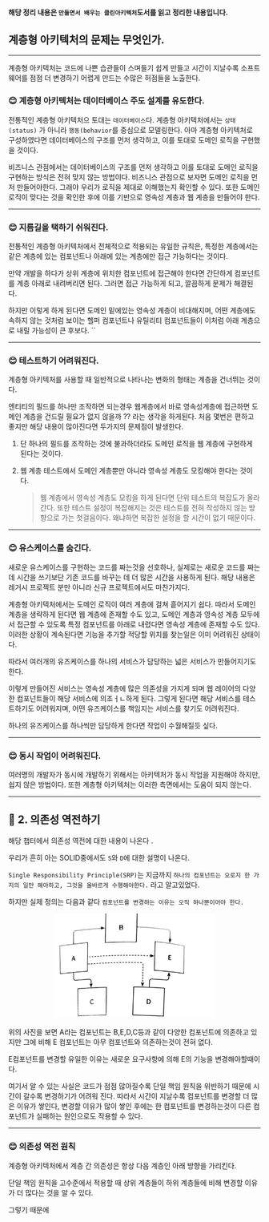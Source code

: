 #### 해당 정리 내용은 `만들면서 배우는 클린아키텍처`도서를 읽고 정리한 내용입니다.

## 계층형 아키텍처의 문제는 무엇인가.

---
계층형 아키텍처는 코드에 나쁜 습관들이 스며들기 쉽게 만들고 시간이 지날수록 소프트웨어를 점점 더 변경하기 어렵게 만드는 수많은 허점들을 노출한다.

### 😊 계층형 아키텍처는 데이터베이스 주도 설계를 유도한다.

전통적인 계층형 아키텍처으 토대는 `데이터베이스`다. 계층형 아키텍처에서는 `상태(status)` 가 아니라 `행동(behavior`를 중심으로 모델링한다. 아마 계층형 아키텍처로 구성하였다면 데이터베이스의 구조를
먼저 생각하고, 이를 토대로 도메인 로직을 구현했을 것이다.

비즈니스 관점에서는 데이터베이스의 구조를 먼저 생각하고 이를 토대로 도메인 로직을 구현하는 방식은 전혀 맞지 않는 방법이다. 비즈니스 관점으로 보자면 도메인 로직을 먼저 만들어야한다. 그래야 우리가 로직을 제대로
이해했는지 확인할 수 있다. 또한 도메인 로직이 맞다는 것을 확인한 후에 이를 기반으로 영속성 계층과 웹 계층을 만들어야 한다.

---

### 😊 지름길을 택하기 쉬워진다.

전통적인 계층형 아키텍처에서 전체적으로 적용되는 유일한 규칙은, 특정한 계층에서는 같은 계층에 있는 컴포넌트나 아래에 있는 계층에만 접근 가능하다는 것이다.

만약 개발을 하다가 상위 계층에 위치한 컴포넌트에 접근해야 한다면 간단하게 컴포넌트를 계층 아래로 내려버리면 된다. 그러면 접근 가능하게 되고, 깔끔하게 문제가 해결된다.

하지만 이렇게 하게 된다면 도메인 밑에있는 영속성 계층이 비대해지며, 어떤 계층에도 속하지 않는 것처럼 보이는 헬퍼 컴포넌트나 유틸리티 컴포넌트들이 이처럼 아래 계층으로 내릴 가능성이 큰 후보다.
``

---

### 😊 테스트하기 어려워진다.

계층형 아키텍처를 사용할 때 일반적으로 나타나는 변화의 형태는 계층을 건너뛰는 것이다.

엔티티의 필드를 하나만 조작하면 되는경우 웹계층에서 바로 영속성계층에 접근하면 도메인 계층을 건드릴 필요가 없지 않을까 ?? 라는 생각을 하게된다. 처음 몇번은 편하고 좋지만 해당 내용이 많아진다면 두가지의 문제점이
발생한다.

1. 단 하나의 필드를 조작하는 것에 불과하더라도 도메인 로직을 웹 계층에 구현하게 된다는 것이다.
2. 웹 계층 테스트에서 도메인 계층뿐만 아니라 영속성 계층도 모킹해야 한다는 것이다.

   > 웹 계층에서 영속성 계층도 모킹을 하게 된다면 단위 테스트의 복잡도가 올라간다. 또한 테스트 설정이 복잡해지는 것은 테스트를 전혀 작성하지 않는 방향으로 가는 첫걸음이다. 왜냐하면 복잡한 설정을 할 시간이 없기 때문이다.

---

### 😊 유스케이스를 숨긴다.

새로운 유스케이스를 구현하는 코드를 짜는것을 선호하나, 실제로는 새로운 코드를 짜는 데 시간을 쓰기보단 기존 코드를 바꾸는 데 더 많은 시간을 사용하게 된다. 해당 내용은 레거시 프로젝트 분만 아니라
신규 프로젝트에서도 마찬가지다.

계층형 아키텍처에서는 도메인 로직이 여러 계층에 걸쳐 흩어지기 쉽다. 따라서 도메인 계층을 생략하게 된다면 웹 계층에 존재할 수도 있고, 도메인 계층과
영속성 계층 모두에서 접근할 수 있도록 특정 컴포넌트를 아래로 내렸다면 영속성 계층에 존재할 수도 있다.
이러한 상황이 계속된다면 기능을 추가할 적당할 위치를 찾는일은 이미 어려워진 상태이다.

따라서 여러개의 유즈케이스를 하나의 서비스가 담당하는 넓은 서비스가 만들어지기도 한다.

이렇게 만들어진 서비스는 영속성 계층에 많은 의존성을 가지게 되며 웹 레이어의 다양한 컴포넌트들이 해당 서비스에 의조ㅓㄴ하게 된다.
그렇게 된다면 해당 서비스를 테스트하기도 어려워지며, 어떤 유즈케이스를 책임지는 서비스를 찾기도 어려워진다.

하나의 유즈케이스를 하나씩만 담당하게 한다면 작업이 수월해질듯 싶다.

---

### 😊 동시 작업이 어려워진다.

여러명의 개발자가 동시에 개발하기 위해서는 아키텍처가 동시 작업을 지원해야 하지만, 쉽지 않은 방법이다.
또한 계층형 아키텍처는 이러한 측면에서는 도움이 되지 않는다.

---

## 🔖 2. 의존성 역전하기

해당 챕터에서 의존성 역전에 대한 내용이 나온다 .

우리가 흔히 아는 SOLID중에서도 `S`와 `D`에 대한 설명이 나온다.

`Single Responsibility Principle(SRP)`는 지금까지 `하나의 컴포넌트는 오로지 한 가지의 일만 해야하고, 그것을 올바르게 수행해야한다.`
라고 알고있었다.

하지만 실제 정의는 다음과 같다 `컴포넌트를 변경하는 이유는 오직 하나뿐이어야 한다.`

<div style="text-align: center">
   <img src="img.png" style="width: 320px">
</div>

위의 사진을 보면 A라는 컴포넌트는 B,E,D,C등과 같이 다양한 컴포넌트에 의존하고 있지만 그에 비해
E 컴포넌트는 아무 컴포넌트와 의존하는것이 전혀 없다.

E컴포넌트를 변경할 유일한 이유는 새로운 요구사항에 의해 E의 기능을 변경해야할때이다.

여기서 알 수 있는 사실은 코드가 점점 많아질수록 단일 책임 원칙을 위반하기 때문에 시간이 갈수록 변경하기가 어려워 진다. 따라서 시간이 지날수록 컴포넌트를 변경할
더 많은 이유가 쌓인다, 변경할 이유가 많이 쌓인 후에는 한 컴포넌트를 변경하는것이 다른 컴포넌트가 실패하는 원인으로도 작용할 수 있다.

---

### 😊 의존성 역전 원칙 

계층형 아키텍처에서 계층 간 의존성은 항상 다음 계층인 아래 방향을 가리킨다.

단일 책임 원칙을 고수준에서 적용할 때 상위 계층들이 하위 계층들에 비해 변경할 이유가 더 많다는 것을 알 수 있다.

그렇기 때문에 